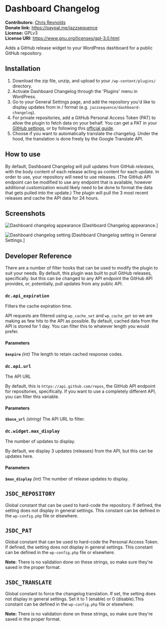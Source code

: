 # Dashboard Changelog

**Contributors:** [Chris Reynolds](https://chrisreynolds.io)  
**Donate link:** https://paypal.me/jazzsequence  
**License:** GPLv3  
**License URI:** https://www.gnu.org/licenses/gpl-3.0.html  

Adds a GitHub release widget to your WordPress dashboard for a public GitHub repository.

## Installation ##

1. Download the zip file, unzip, and upload to your `/wp-content/plugins/` directory.
2. Activate Dashboard Changelog through the 'Plugins' menu in WordPress.
3. Go to your General Settings page, and add the repository you'd like to display updates from in <owner>/<repository-name> format (e.g. `jazzsequence/dashboard-changelog`).
4. For private repositories, add a GitHub Personal Access Token (PAT) to allow the plugin to fetch data on your behalf. You can get a PAT in your [GitHub settings](https://github.com/settings/tokens), or by following this [official guide](https://docs.github.com/en/authentication/keeping-your-account-and-data-secure/creating-a-personal-access-token).
5. Choose if you want to automatically translate the changelog. Under the hood, the translation is done freely by the Google Translate API.

## How to use ##
By default, Dashboard Changelog will pull updates from GitHub _releases_, with the body content of each release acting as content for each update. In order to use, your repository will need to use releases. (The GitHub API endpoint can be modified to use any endpoint that is available, however additional customization would likely need to be done to format the data that gets pulled into the update.) The plugin will pull the 3 most recent releases and cache the API data for 24 hours.

## Screenshots ##

![Dashboard changelog appearance](https://i.imgur.com/HxQ52rS.png)
[Dashboard Changelog appearance.]

![Dashboard changelog setting](https://i.imgur.com/JMHYifh.png)
[Dashboard Changelog setting in General Settings.]

## Developer Reference ##

There are a number of filter hooks that can be used to modify the plugin to suit your needs. By default, this plugin was built to pull GitHub releases, specifically. but this can be changed to any API endpoint the GitHub API provides, or, potentially, pull updates from any public API.

### `dc.api_expiration`
Filters the cache expiration time.

API requests are filtered using `wp_cache_set` and `wp_cache_get` so we are making as few hits to the API as possible. By default, cached data from the API is stored for 1 day. You can filter this to whatever length you would prefer.

#### Parameters

**`$expire`** _(int)_ The length to retain cached response codes.

### `dc.api.url`
The API URL

By default, this is `https://api.github.com/repos`, the GitHub API endpoint for repositories, specifically. If you want to use a completely different API, you can filter this variable.

#### Parameters
**`$base_url`** _(string)_ The API URL to filter.

### `dc.widget.max_display`
The number of updates to display.

By default, we display 3 updates (releases) from the API, but this can be updates here.

#### Parameters
**`$max_display`** _(int)_ The number of release updates to display.

## `JSDC_REPOSITORY`
Global constant that can be used to hard-code the repository. If defined, the setting does not display in general settings. This constant can be defined in the `wp-config.php` file or elsewhere.

## `JSDC_PAT`
Global constant that can be used to hard-code the Personal Access Token. If defined, the setting does not display in general settings. This constant can be defined in the `wp-config.php` file or elsewhere.

**Note:** There is no validation done on these strings, so make sure they're saved in the proper format.

## `JSDC_TRANSLATE`
Global constant to force the changelog translation. If set, the setting does not display in general settings. Set it to 1 (enable) or 0 (disable).This constant can be defined in the `wp-config.php` file or elsewhere.

**Note:** There is no validation done on these strings, so make sure they're saved in the proper format.